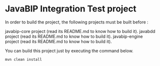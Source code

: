 # JavaBIP Integration Test project


In order to build the project, the following projects must be built before : 

javabip-core project (read its README.md to know how to build it). 
javabdd project (read its README.md to know how to build it). 
javabip-engine project (read its README.md to know how to build it). 
 
You can build this project just by executing the command below. 

```
mvn clean install

```
